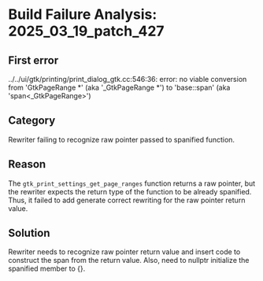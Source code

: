 # Build Failure Analysis: 2025_03_19_patch_427

## First error

../../ui/gtk/printing/print_dialog_gtk.cc:546:36: error: no viable conversion from 'GtkPageRange *' (aka '_GtkPageRange *') to 'base::span<GtkPageRange>' (aka 'span<_GtkPageRange>')

## Category
Rewriter failing to recognize raw pointer passed to spanified function.

## Reason
The `gtk_print_settings_get_page_ranges` function returns a raw pointer, but the rewriter expects the return type of the function to be already spanified. Thus, it failed to add generate correct rewriting for the raw pointer return value.

## Solution
Rewriter needs to recognize raw pointer return value and insert code to construct the span from the return value. Also, need to nullptr initialize the spanified member to {}.